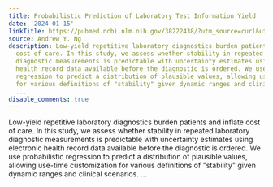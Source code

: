 ```yaml
---
title: Probabilistic Prediction of Laboratory Test Information Yield
date: '2024-01-15'
linkTitle: https://pubmed.ncbi.nlm.nih.gov/38222438/?utm_source=curl&utm_medium=rss&utm_campaign=pubmed-2&utm_content=1H9AR3ZQQCaD18WRp_goPTYWadSiIIOcF3SuY2ZeFMTwac-ggk&fc=20220815211520&ff=20240115170415&v=2.18.0
source: Andrew Y. Ng
description: Low-yield repetitive laboratory diagnostics burden patients and inflate
  cost of care. In this study, we assess whether stability in repeated laboratory
  diagnostic measurements is predictable with uncertainty estimates using electronic
  health record data available before the diagnostic is ordered. We use probabilistic
  regression to predict a distribution of plausible values, allowing use-time customization
  for various definitions of "stability" given dynamic ranges and clinical scenarios.
  ...
disable_comments: true
---
```

Low-yield repetitive laboratory diagnostics burden patients and inflate cost of care. In this study, we assess whether stability in repeated laboratory diagnostic measurements is predictable with uncertainty estimates using electronic health record data available before the diagnostic is ordered. We use probabilistic regression to predict a distribution of plausible values, allowing use-time customization for various definitions of "stability" given dynamic ranges and clinical scenarios. ...